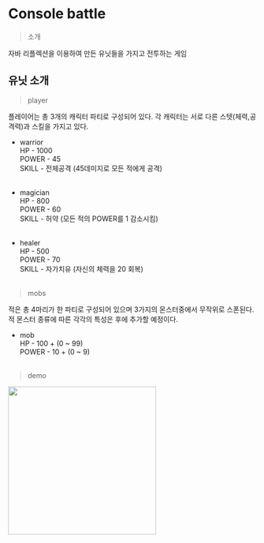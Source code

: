 # Console battle


>소개

자바 리플렉션을 이용하여 만든 유닛들을 가지고 전투하는 게임

## 유닛 소개

> player

플레이어는 총 3개의 캐릭터 파티로 구성되어 있다. 
각 캐릭터는 서로 다른 스텟(체력,공격력)과 스킬을 가지고 있다.
 - warrior <br>
   HP - 1000 <br>
   POWER - 45 <br>
   SKILL - 전체공격 (45데미지로 모든 적에게 공격) <br>
   <br>
 - magician <br>
   HP - 800 <br>
   POWER - 60 <br>
   SKILL - 허약 (모든 적의 POWER를 1 감소시킴) <br>
   <br>
 
 - healer <br>
   HP - 500 <br>
   POWER - 70 <br>
   SKILL - 자가치유 (자신의 체력을 20 회복) <br>
   <br>

> mobs

적은 총 4마리가 한 파티로 구성되어 있으며 3가지의 몬스터중에서 무작위로 스폰된다. <br>
적 몬스터 종류에 따른 각각의 특성은 후에 추가할 예정이다.<br>


 - mob <br>
   HP - 100 + (0 ~ 99) <br>
   POWER - 10 + (0 ~ 9) <br>
   <br>

>demo
<img src = "https://github.com/ryuuki98/textRPG/blob/master/textRPG/images/demo.gif" width = 300>
